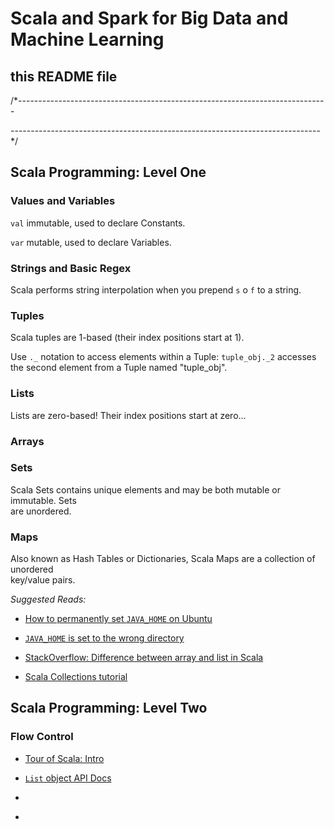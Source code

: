 # Scala and Spark for Big Data and Machine Learning  

## this README file  

/*-----------------------------------------------------------------------------

-----------------------------------------------------------------------------*/

## Scala Programming: Level One

### Values and Variables  

`val` immutable, used to declare Constants.  

`var` mutable, used to declare Variables.  

### Strings and Basic Regex  

Scala performs string interpolation when you prepend `s` o `f` to a string.  

### Tuples

Scala tuples are 1-based (their index positions start at 1).  

Use `._` notation to access elements within a Tuple: `tuple_obj._2` accesses  
the second element from a Tuple named "tuple_obj".  

### Lists  

Lists are zero-based! Their index positions start at zero...  

### Arrays  

### Sets  

Scala Sets contains unique elements and may be both mutable or immutable. Sets  
are unordered.  

### Maps  

Also known as Hash Tables or Dictionaries, Scala Maps are a collection of unordered  
key/value pairs.  

*Suggested Reads:*

* [How to permanently set `JAVA_HOME` on Ubuntu](<https://keepgrowing.in/java/how-to-permanently-set-java_home-on-ubuntu/>)  

* [`JAVA_HOME` is set to the wrong directory](<https://askubuntu.com/questions/554045/java-home-is-set-to-the-wrong-directory>)  

* [StackOverflow: Difference between array and list in Scala](<https://stackoverflow.com/questions/2712877/difference-between-array-and-list-in-scala>)  

* [Scala Collections tutorial](<https://www.tutorialspoint.com/scala/scala_collections.htm>)  

## Scala Programming: Level Two  

### Flow Control  

* [Tour of Scala: Intro](<https://docs.scala-lang.org/tour/tour-of-scala.html>)  

* [`List` object API Docs](<https://www.scala-lang.org/api/current/scala/collection/immutable/List.html>)  

* [](<>)  

* [](<>)  
